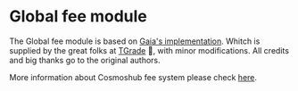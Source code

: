 # Global fee module

The Global fee module is based on [Gaia's implementation](https://github.com/cosmos/gaia). Whitch is supplied by the great folks at [TGrade](https://github.com/confio/tgrade) 👋, with minor modifications. All credits and big thanks go to the original authors.

More information about Cosmoshub fee system please check [here](https://github.com/cosmos/gaia/blob/main/docs/modules/globalfee.md).
